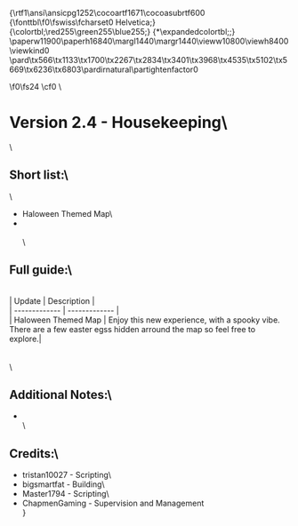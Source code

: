 {\rtf1\ansi\ansicpg1252\cocoartf1671\cocoasubrtf600
{\fonttbl\f0\fswiss\fcharset0 Helvetica;}
{\colortbl;\red255\green255\blue255;}
{\*\expandedcolortbl;;}
\paperw11900\paperh16840\margl1440\margr1440\vieww10800\viewh8400\viewkind0
\pard\tx566\tx1133\tx1700\tx2267\tx2834\tx3401\tx3968\tx4535\tx5102\tx5669\tx6236\tx6803\pardirnatural\partightenfactor0

\f0\fs24 \cf0 \
# **Version 2.4 - Housekeeping**\
\
## Short list:\
\
- Haloween Themed Map\
- \
\
\
## Full guide:\
\
| Update        | Description   |\
| ------------- | ------------- |\
| Haloween Themed Map | Enjoy this new experience, with a spooky vibe. There are a few easter egss hidden arround the map so feel free to explore.|\
\
\
\
## Additional Notes:\
- \
\
## Credits:\
- tristan10027 - Scripting\
- bigsmartfat - Building\
- Master1794 - Scripting\
- ChapmenGaming - Supervision and Management\
}
